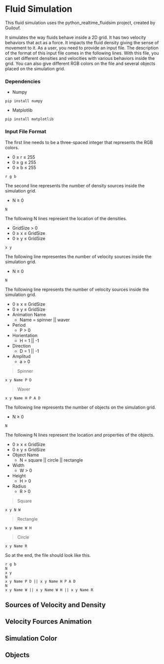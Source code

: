 # Fluid Simulation
This fluid simulation uses the python_realtime_fluidsim project, created by Guilouf.

It simulates the way fluids behave inside a 2D grid. It has two velocity behaviors that act as a force. It impacts the fluid density giving the sense of movement to it. As a user, you need to provide an input file. The description of the format of this input file comes in the following lines. With this file, you can set different densities and velocities with various behaviors inside the grid. You can also give different RGB colors on the file and several objects placed on the simulation grid.
### Dependencies
- Numpy
```
pip install numpy
```
- Matplotlib
```
pip install matplotlib
```
### Input File Format
The first line needs to be a three-spaced integer that represents the RGB colors.
- 0 ≥ r ≤ 255
- 0 ≥ g ≤ 255
- 0 ≥ b ≤ 255
```
r g b
```
The second line represents the number of density sources inside the simulation grid.
- N ≥ 0
```
N
```
The following N lines represent the location of the densities.
- GridSize > 0
- 0 ≥ x ≤ GridSize
- 0 ≥ y ≤ GridSize
```
x y
```
The following line representes the number of velocity sources inside the simulation grid.
- N ≥ 0
```
N
```
The following line represents the number of velocity sources inside the simulation grid.
- 0 ≥ x ≤ GridSize
- 0 ≥ y ≤ GridSize
- Animation Name
  - Name = spinner || waver
- Period
  - P > 0
- Horientation
  - H = 1 || -1 
- Direction
  - D = 1 || -1
- Amplitud
  - a > 0
> Spinner
```
x y Name P D
```
> Waver
```
x y Name H P A D
```
The following line represents the number of objects on the simulation grid.
- N ≥ 0
```
N
```
The following N lines represent the location and properties of the objects.
- 0 ≥ x ≤ GridSize
- 0 ≥ y ≤ GridSize
- Object Name
  - N = square || circle || rectangle
- Width
  - W > 0
- Height
  - H > 0
- Radius
  - R > 0
> Square
```
x y N W
```
> Rectangle
```
x y Name W H
```
> Circle
```
x y Name R
```
So at the end, the file should look like this.
```
r g b
N
x y
N
x y Name P D || x y Name H P A D
N
x y Name W || x y Name W H || x y Name R
```
## Sources of Velocity and Density
## Velocity Fources Animation
## Simulation Color
## Objects
